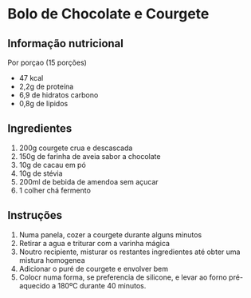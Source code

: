 # Bolo de Chocolate e Courgete

## Informação nutricional

Por porçao (15 porções)

- 47 kcal
- 2,2g de proteína
- 6,9 de hidratos carbono
- 0,8g de lipidos

## Ingredientes

1. 200g courgete crua e descascada
2. 150g de farinha de aveia sabor a chocolate
3. 10g de cacau em pó
4. 10g de stévia
5. 200ml de bebida de amendoa sem açucar
6. 1 colher chá fermento

## Instruções

1. Numa panela, cozer a courgete durante alguns minutos
2. Retirar a agua e triturar com a varinha mágica
3. Noutro recipiente, misturar os restantes ingredientes até obter uma mistura homogenea
4. Adicionar o puré de courgete e envolver bem
5. Colocr numa forma, se preferencia de silicone, e levar ao forno pré-aquecido a 180ºC durante 40 minutos.
